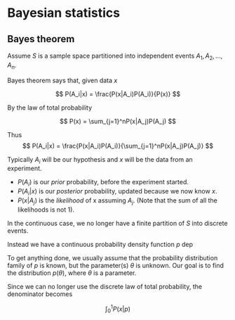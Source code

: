 
# Bayesian statistics
## Bayes theorem
Assume $S$ is a sample space partitioned into independent events $A_1, A_2, \ldots, A_n$. 

Bayes theorem says that, given data $x$

$$ P(A_i|x) = \frac{P(x|A_i)P(A_i)}{P(x)}  $$

By the law of total probability

$$ P(x) = \sum_{j=1}^nP(x|A_j)P(A_j) $$

Thus
$$ P(A_i|x) = \frac{P(x|A_i)P(A_i)}{\sum_{j=1}^nP(x|A_j)P(A_j)} $$ 

Typically $A_i$ will be our hypothesis and $x$ will be the data from an experiment. 

* $P(A_i)$ is our *prior* probability, before the experiment started.
* $P(A_i|x)$ is our *posterior* probability, updated because we now know $x$. 
* $P(x|A_j)$ is the *likelihood* of x assuming $A_j$. (Note that the sum of all the likelihoods is not $1$).

In the continuous case, we no longer have a finite partition of $S$ into discrete events. 

Instead we have a continuous probability density function $p$ dep

To get anything done, we usually assume that the probability distribution family of $p$ is known, but the parameter(s) $\theta$ is unknown. Our goal is to find  the distribution $p(\theta)$, where $\theta$ is a parameter. 

Since we can no longer use the discrete law of total probability, the denominator becomes

$$ \int_0^1P(x|p) $$

<!--stackedit_data:
eyJoaXN0b3J5IjpbMjU4MTEzNjE0LDE2Mzk1NDUzNjFdfQ==
-->